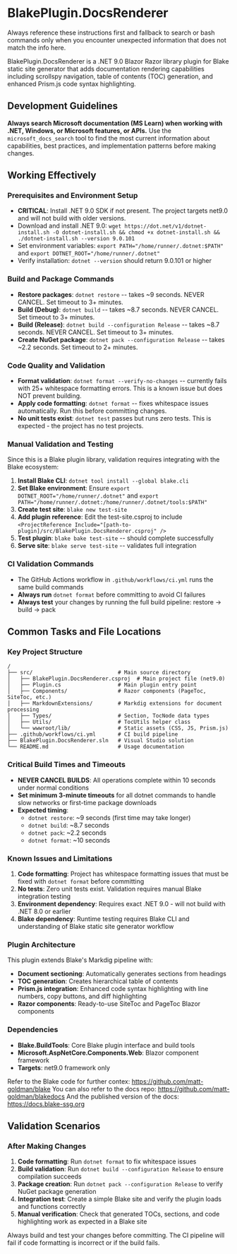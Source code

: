 # BlakePlugin.DocsRenderer

Always reference these instructions first and fallback to search or bash commands only when you encounter unexpected information that does not match the info here.

BlakePlugin.DocsRenderer is a .NET 9.0 Blazor Razor library plugin for Blake static site generator that adds documentation rendering capabilities including scrollspy navigation, table of contents (TOC) generation, and enhanced Prism.js code syntax highlighting.

## Development Guidelines

**Always search Microsoft documentation (MS Learn) when working with .NET, Windows, or Microsoft features, or APIs.** Use the `microsoft_docs_search` tool to find the most current information about capabilities, best practices, and implementation patterns before making changes.

## Working Effectively

### Prerequisites and Environment Setup
- **CRITICAL**: Install .NET 9.0 SDK if not present. The project targets net9.0 and will not build with older versions.
- Download and install .NET 9.0: `wget https://dot.net/v1/dotnet-install.sh -O dotnet-install.sh && chmod +x dotnet-install.sh && ./dotnet-install.sh --version 9.0.101`
- Set environment variables: `export PATH="/home/runner/.dotnet:$PATH"` and `export DOTNET_ROOT="/home/runner/.dotnet"`
- Verify installation: `dotnet --version` should return 9.0.101 or higher

### Build and Package Commands
- **Restore packages**: `dotnet restore` -- takes ~9 seconds. NEVER CANCEL. Set timeout to 3+ minutes.
- **Build (Debug)**: `dotnet build` -- takes ~8.7 seconds. NEVER CANCEL. Set timeout to 3+ minutes.
- **Build (Release)**: `dotnet build --configuration Release` -- takes ~8.7 seconds. NEVER CANCEL. Set timeout to 3+ minutes.
- **Create NuGet package**: `dotnet pack --configuration Release` -- takes ~2.2 seconds. Set timeout to 2+ minutes.

### Code Quality and Validation
- **Format validation**: `dotnet format --verify-no-changes` -- currently fails with 25+ whitespace formatting errors. This is a known issue but does NOT prevent building.
- **Apply code formatting**: `dotnet format` -- fixes whitespace issues automatically. Run this before committing changes.
- **No unit tests exist**: `dotnet test` passes but runs zero tests. This is expected - the project has no test projects.

### Manual Validation and Testing
Since this is a Blake plugin library, validation requires integrating with the Blake ecosystem:

1. **Install Blake CLI**: `dotnet tool install --global blake.cli`
2. **Set Blake environment**: Ensure `export DOTNET_ROOT="/home/runner/.dotnet"` and `export PATH="/home/runner/.dotnet:/home/runner/.dotnet/tools:$PATH"`
3. **Create test site**: `blake new test-site`
4. **Add plugin reference**: Edit the test-site.csproj to include `<ProjectReference Include="[path-to-plugin]/src/BlakePlugin.DocsRenderer.csproj" />`
5. **Test plugin**: `blake bake test-site` -- should complete successfully
6. **Serve site**: `blake serve test-site` -- validates full integration

### CI Validation Commands
- The GitHub Actions workflow in `.github/workflows/ci.yml` runs the same build commands
- **Always run** `dotnet format` before committing to avoid CI failures
- **Always test** your changes by running the full build pipeline: restore → build → pack

## Common Tasks and File Locations

### Key Project Structure
```
/
├── src/                           # Main source directory
│   ├── BlakePlugin.DocsRenderer.csproj  # Main project file (net9.0)
│   ├── Plugin.cs                  # Main plugin entry point
│   ├── Components/                # Razor components (PageToc, SiteToc, etc.)
│   ├── MarkdownExtensions/        # Markdig extensions for document processing
│   ├── Types/                     # Section, TocNode data types
│   ├── Utils/                     # TocUtils helper class
│   └── wwwroot/lib/               # Static assets (CSS, JS, Prism.js)
├── .github/workflows/ci.yml       # CI build pipeline
├── BlakePlugin.DocsRenderer.sln   # Visual Studio solution
└── README.md                      # Usage documentation
```

### Critical Build Times and Timeouts
- **NEVER CANCEL BUILDS**: All operations complete within 10 seconds under normal conditions
- **Set minimum 3-minute timeouts** for all dotnet commands to handle slow networks or first-time package downloads
- **Expected timing**:
  - `dotnet restore`: ~9 seconds (first time may take longer)
  - `dotnet build`: ~8.7 seconds  
  - `dotnet pack`: ~2.2 seconds
  - `dotnet format`: ~10 seconds

### Known Issues and Limitations
1. **Code formatting**: Project has whitespace formatting issues that must be fixed with `dotnet format` before committing
2. **No tests**: Zero unit tests exist. Validation requires manual Blake integration testing
3. **Environment dependency**: Requires exact .NET 9.0 - will not build with .NET 8.0 or earlier
4. **Blake dependency**: Runtime testing requires Blake CLI and understanding of Blake static site generator workflow

### Plugin Architecture
This plugin extends Blake's Markdig pipeline with:
- **Document sectioning**: Automatically generates sections from headings
- **TOC generation**: Creates hierarchical table of contents  
- **Prism.js integration**: Enhanced code syntax highlighting with line numbers, copy buttons, and diff highlighting
- **Razor components**: Ready-to-use SiteToc and PageToc Blazor components

### Dependencies
- **Blake.BuildTools**: Core Blake plugin interface and build tools
- **Microsoft.AspNetCore.Components.Web**: Blazor component framework
- **Targets**: net9.0 framework only

Refer to the Blake code for further contex: https://github.com/matt-goldman/blake
You can also refer to the docs repo: https://github.com/matt-goldman/blakedocs
And the published version of the docs: https://docs.blake-ssg.org

## Validation Scenarios

### After Making Changes
1. **Code formatting**: Run `dotnet format` to fix whitespace issues
2. **Build validation**: Run `dotnet build --configuration Release` to ensure compilation succeeds
3. **Package creation**: Run `dotnet pack --configuration Release` to verify NuGet package generation
4. **Integration test**: Create a simple Blake site and verify the plugin loads and functions correctly
5. **Manual verification**: Check that generated TOCs, sections, and code highlighting work as expected in a Blake site

Always build and test your changes before committing. The CI pipeline will fail if code formatting is incorrect or if the build fails.

